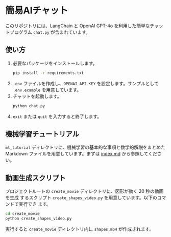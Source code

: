 # 簡易AIチャット

このリポジトリには、LangChain と OpenAI GPT-4o を利用した簡単なチャットプログラム `chat.py` が含まれています。

## 使い方

1. 必要なパッケージをインストールします。
   ```bash
   pip install -r requirements.txt
   ```
2. `.env` ファイルを作成し、`OPENAI_API_KEY` を設定します。サンプルとして `.env.example` を用意しています。
3. チャットを起動します。
   ```bash
   python chat.py
   ```
4. `exit` または `quit` を入力すると終了します。

## 機械学習チュートリアル

`ml_tutorial` ディレクトリに、機械学習の基本的な事項と数学的解説をまとめた Markdown ファイルを用意しています。まずは [index.md](ml_tutorial/index.md) から参照してください。

## 動画生成スクリプト

プロジェクトルートの `create_movie` ディレクトリに、図形が動く 20 秒の動画を生成
するスクリプト `create_shapes_video.py` を用意しています。以下のコマンドで実行でき
ます。

```bash
cd create_movie
python create_shapes_video.py
```

実行すると `create_movie` ディレクトリ内に `shapes.mp4` が作成されます。
